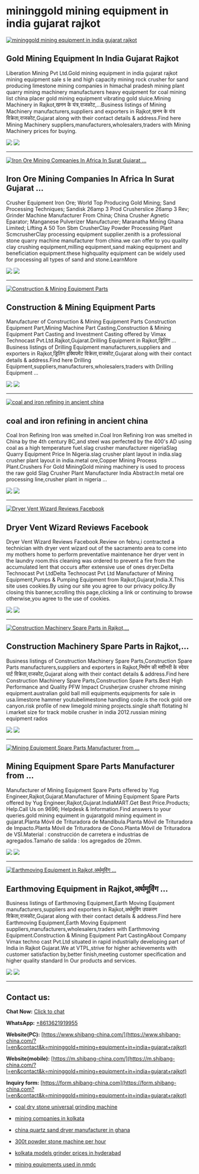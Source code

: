 # mininggold mining equipment in india gujarat rajkot

<a href="https://swt.shibang-china.com/?l=en&img&k=mininggold+mining+equipment+in+india+gujarat+rajkot" target="_blank">![mininggold mining equipment in india gujarat rajkot](http://static.shibang-china.com/all-800x300/951.jpg)</a>

## Gold Mining Equipment In India Gujarat Rajkot
Liberation Mining Pvt Ltd.Gold mining equipment in india gujarat rajkot mining equipment sale s le and high capacity mining rock crusher for sand producing limestone mining companies in himachal pradesh mining plant quarry mining machinery manufacturers heavy equipment for coal mining list china placer gold mining equipment vibrating gold sluice.Mining Machinery in Rajkot,खनन के यंत्र,राजकोट,…Business listings of Mining Machinery manufacturers,suppliers and exporters in Rajkot,खनन के यंत्र विक्रेता,राजकोट,Gujarat along with their contact details &amp; address.Find here Mining Machinery suppliers,manufacturers,wholesalers,traders with Mining Machinery prices for buying.


<a href="https://whatsapp.shibangsoft.com/WhatsApp.php" target="_blank" title="WhatsApp">![](http://static.shibang-china.com/icon/whatsapp.png)</a> <a href="https://swt.shibang-china.com/?l=en&icon&k=mininggold+mining+equipment+in+india+gujarat+rajkot" target="_blank">![](http://static.shibang-china.com/icon/chat-en.png)</a>

---

<a href="https://swt.shibang-china.com/?l=en&img&k=mininggold+mining+equipment+in+india+gujarat+rajkot" target="_blank">![Iron Ore Mining Companies In Africa In Surat Gujarat …](http://static.shibang-china.com/all-800x300/67.jpg)</a>

## Iron Ore Mining Companies In Africa In Surat Gujarat …
Crusher Equipment Iron Ore; World Top Producing Gold Mining; Sand Processing Techniques; Sandisk 26amp 3 Prod Crusherslice 26amp 3 Rev; Grinder Machine Manufacturer From China; China Crusher Agnetic Eparator; Manganese Pulverizer Manufacturer; Maranatha Mining Ghana Limited; Lifting A 50 Ton Sbm CrusherClay Powder Processing Plant ScmcrusherClay processing equipment supplier.zenith is a professional stone quarry machine manufacturer from china.we can offer to you quality clay crushing equipment,milling equipment,sand making equipment and beneficiation equipment.these highquality equipment can be widely used for processing all types of sand and stone.LearnMore


<a href="https://whatsapp.shibangsoft.com/WhatsApp.php" target="_blank" title="WhatsApp">![](http://static.shibang-china.com/icon/whatsapp.png)</a> <a href="https://swt.shibang-china.com/?l=en&icon&k=mininggold+mining+equipment+in+india+gujarat+rajkot" target="_blank">![](http://static.shibang-china.com/icon/chat-en.png)</a>

---

<a href="https://swt.shibang-china.com/?l=en&img&k=mininggold+mining+equipment+in+india+gujarat+rajkot" target="_blank">![Construction &amp; Mining Equipment Parts](http://static.shibang-china.com/all-800x300/774.jpg)</a>

## Construction &amp; Mining Equipment Parts
Manufacturer of Construction &amp; Mining Equipment Parts Construction Equipment Part,Mining Machine Part Casting,Construction &amp; Mining Equipment Part Casting and Investment Casting offered by Vimax Technocast Pvt.Ltd.Rajkot,Gujarat.Drilling Equipment in Rajkot,ड्रिलिंग …Business listings of Drilling Equipment manufacturers,suppliers and exporters in Rajkot,ड्रिलिंग इक्विपमेंट विक्रेता,राजकोट,Gujarat along with their contact details &amp; address.Find here Drilling Equipment,suppliers,manufacturers,wholesalers,traders with Drilling Equipment …


<a href="https://whatsapp.shibangsoft.com/WhatsApp.php" target="_blank" title="WhatsApp">![](http://static.shibang-china.com/icon/whatsapp.png)</a> <a href="https://swt.shibang-china.com/?l=en&icon&k=mininggold+mining+equipment+in+india+gujarat+rajkot" target="_blank">![](http://static.shibang-china.com/icon/chat-en.png)</a>

---

<a href="https://swt.shibang-china.com/?l=en&img&k=mininggold+mining+equipment+in+india+gujarat+rajkot" target="_blank">![coal and iron refining in ancient china](http://static.shibang-china.com/all-800x300/325.jpg)</a>

## coal and iron refining in ancient china
Coal Iron Refining Iron was smelted in.Coal Iron Refining Iron was smelted in China by the 4th century BC,and steel was perfected by the 400's AD using coal as a high temperature fuel.slag crusher manufacturer nigeriaSlag Quarry Equipment Price In Nigeria.slag crusher plant layout in india.slag crusher plant layout in india.metal ore,Copper Mining Process Plant.Crushers For Gold MiningGold mining machinery is used to process the raw gold Slag Crusher Plant Manufacturer India Abstract:In metal ore processing line,crusher plant in nigeria …


<a href="https://whatsapp.shibangsoft.com/WhatsApp.php" target="_blank" title="WhatsApp">![](http://static.shibang-china.com/icon/whatsapp.png)</a> <a href="https://swt.shibang-china.com/?l=en&icon&k=mininggold+mining+equipment+in+india+gujarat+rajkot" target="_blank">![](http://static.shibang-china.com/icon/chat-en.png)</a>

---

<a href="https://swt.shibang-china.com/?l=en&img&k=mininggold+mining+equipment+in+india+gujarat+rajkot" target="_blank">![Dryer Vent Wizard Reviews Facebook](http://static.shibang-china.com/all-800x300/1381.jpg)</a>

## Dryer Vent Wizard Reviews Facebook
Dryer Vent Wizard Reviews Facebook.Review on febru,i contracted a technician with dryer vent wizard out of the sacramento area to come into my mothers home to perform preventative maintenance her dryer vent in the laundry room.this cleaning was ordered to prevent a fire from the accumulated lent that occurs after extensive use of ones dryer.Delta Technocast Pvt LtdDelta Technocast Pvt Ltd Manufacturer of Mining Equipment,Pumps &amp; Pumping Equipment from Rajkot,Gujarat,India.X.This site uses cookies.By using our site you agree to our privacy policy.By closing this banner,scrolling this page,clicking a link or continuing to browse otherwise,you agree to the use of cookies.


<a href="https://whatsapp.shibangsoft.com/WhatsApp.php" target="_blank" title="WhatsApp">![](http://static.shibang-china.com/icon/whatsapp.png)</a> <a href="https://swt.shibang-china.com/?l=en&icon&k=mininggold+mining+equipment+in+india+gujarat+rajkot" target="_blank">![](http://static.shibang-china.com/icon/chat-en.png)</a>

---

<a href="https://swt.shibang-china.com/?l=en&img&k=mininggold+mining+equipment+in+india+gujarat+rajkot" target="_blank">![Construction Machinery Spare Parts in Rajkot,…](http://static.shibang-china.com/all-800x300/386.jpg)</a>

## Construction Machinery Spare Parts in Rajkot,…
Business listings of Construction Machinery Spare Parts,Construction Spare Parts manufacturers,suppliers and exporters in Rajkot,निर्माण की मशीनरी के स्पेयर पार्ट विक्रेता,राजकोट,Gujarat along with their contact details &amp; address.Find here Construction Machinery Spare Parts,Construction Spare Parts.Best High Performance and Quality PFW Impact Crusherjaw crusher chrome mining equipment.australian gold ball mill equipments.equipments for sale in usa.limestone hammer youtubelimestone handling code.is the rock gold ore canyon.risk profile of new limegold mining projects.single shaft flotating hl i.market size for track mobile crusher in india 2012.russian mining equipment rados


<a href="https://whatsapp.shibangsoft.com/WhatsApp.php" target="_blank" title="WhatsApp">![](http://static.shibang-china.com/icon/whatsapp.png)</a> <a href="https://swt.shibang-china.com/?l=en&icon&k=mininggold+mining+equipment+in+india+gujarat+rajkot" target="_blank">![](http://static.shibang-china.com/icon/chat-en.png)</a>

---

<a href="https://swt.shibang-china.com/?l=en&img&k=mininggold+mining+equipment+in+india+gujarat+rajkot" target="_blank">![Mining Equipment Spare Parts Manufacturer from …](http://static.shibang-china.com/all-800x300/1307.jpg)</a>

## Mining Equipment Spare Parts Manufacturer from …
Manufacturer of Mining Equipment Spare Parts offered by Yug Engineer,Rajkot,Gujarat.Manufacturer of Mining Equipment Spare Parts offered by Yug Engineer,Rajkot,Gujarat.IndiaMART.Get Best Price.Products; Help.Call Us on 9696; Helpdesk &amp; Information.Find answers to your queries.gold mining equiment in gujaratgold mining equiment in gujarat.Planta M&#243;vil de Trituradora de Mand&#237;bula.Planta M&#243;vil de Trituradora de Impacto.Planta M&#243;vil de Trituradora de Cono.Planta M&#243;vil de Trituradora de VSI.Material : construcci&#243;n de carretera e industrias de agregados.Tama&#241;o de salida : los agregados de 20mm.


<a href="https://whatsapp.shibangsoft.com/WhatsApp.php" target="_blank" title="WhatsApp">![](http://static.shibang-china.com/icon/whatsapp.png)</a> <a href="https://swt.shibang-china.com/?l=en&icon&k=mininggold+mining+equipment+in+india+gujarat+rajkot" target="_blank">![](http://static.shibang-china.com/icon/chat-en.png)</a>

---

<a href="https://swt.shibang-china.com/?l=en&img&k=mininggold+mining+equipment+in+india+gujarat+rajkot" target="_blank">![Earthmoving Equipment in Rajkot,अर्थमूविंग …](http://static.shibang-china.com/all-800x300/353.jpg)</a>

## Earthmoving Equipment in Rajkot,अर्थमूविंग …
Business listings of Earthmoving Equipment,Earth Moving Equipment manufacturers,suppliers and exporters in Rajkot,अर्थमूविंग उपकरण विक्रेता,राजकोट,Gujarat along with their contact details &amp; address.Find here Earthmoving Equipment,Earth Moving Equipment suppliers,manufacturers,wholesalers,traders with Earthmoving Equipment.Construction &amp; Mining Equipment Part CastingAbout Company Vimax techno cast Pvt.Ltd situated in rapid industrially developing part of India in Rajkot Gujarat.We at VTPL,strive for higher achievements with customer satisfaction by,better finish,meeting customer specification and higher quality standard In Our products and services.


<a href="https://whatsapp.shibangsoft.com/WhatsApp.php" target="_blank" title="WhatsApp">![](http://static.shibang-china.com/icon/whatsapp.png)</a> <a href="https://swt.shibang-china.com/?l=en&icon&k=mininggold+mining+equipment+in+india+gujarat+rajkot" target="_blank">![](http://static.shibang-china.com/icon/chat-en.png)</a>

---
## Contact us:

**Chat Now:** [Click to chat](https://swt.shibang-china.com?l=en&contact&k=mininggold+mining+equipment+in+india+gujarat+rajkot)

**WhatsApp:**  [+8613621919955](https://whatsapp.shibangsoft.com/WhatsApp.php)

**Website(PC):** [https://www.shibang-china.com/](https://www.shibang-china.com/?l=en&contact&k=mininggold+mining+equipment+in+india+gujarat+rajkot)

**Website(mobile):** [https://m.shibang-china.com/](https://m.shibang-china.com/?l=en&contact&k=mininggold+mining+equipment+in+india+gujarat+rajkot)

**Inquiry form:** [https://form.shibang-china.com](https://form.shibang-china.com?l=en&contact&k=mininggold+mining+equipment+in+india+gujarat+rajkot)

* [coal dry stone universal grinding machine](../138/coal%20dry%20stone%20universal%20grinding%20machine.md)

* [mining companies in kolkata](../129/mining%20companies%20in%20kolkata.md)

* [china quartz sand dryer manufacturer in ghana](../133/china%20quartz%20sand%20dryer%20manufacturer%20in%20ghana.md)

* [300t powder stone machine per hour](../138/300t%20powder%20stone%20machine%20per%20hour.md)

* [kolkata models grinder prices in hyderabad](../140/kolkata%20models%20grinder%20prices%20in%20hyderabad.md)

* [mining equipments used in nmdc](../127/mining%20equipments%20used%20in%20nmdc.md)